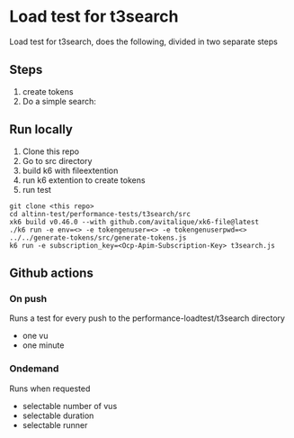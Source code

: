 # Load test for t3search
Load test for t3search, does the following, divided in two separate steps

## Steps
1. create tokens
2. Do a simple search:
    
## Run locally
1. Clone this repo
2. Go to src directory
3. build k6 with fileextention
4. run k6 extention to create tokens
4. run test
```
git clone <this repo>
cd altinn-test/performance-tests/t3search/src
xk6 build v0.46.0 --with github.com/avitalique/xk6-file@latest
./k6 run -e env=<> -e tokengenuser=<> -e tokengenuserpwd=<> ../../generate-tokens/src/generate-tokens.js
k6 run -e subscription_key=<Ocp-Apim-Subscription-Key> t3search.js
```
## Github actions
### On push
Runs a test for every push to the performance-loadtest/t3search directory
- one vu
- one minute
### Ondemand
Runs when requested
- selectable number of vus
- selectable duration
- selectable runner
  